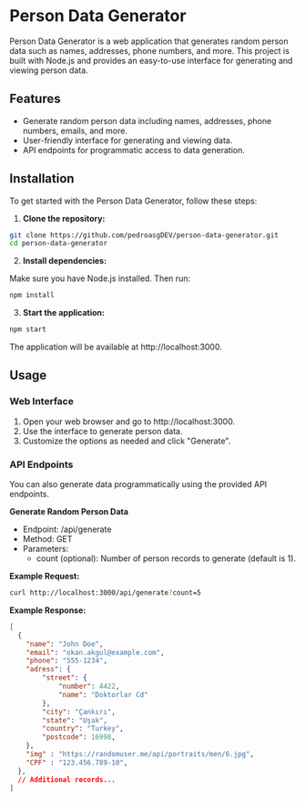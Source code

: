 # Person Data Generator

Person Data Generator is a web application that generates random person data such as names, addresses, phone numbers, and more. This project is built with Node.js and provides an easy-to-use interface for generating and viewing person data.

## Features

- Generate random person data including names, addresses, phone numbers, emails, and more.
- User-friendly interface for generating and viewing data.
- API endpoints for programmatic access to data generation.

## Installation

To get started with the Person Data Generator, follow these steps:

1. **Clone the repository:**

```bash
git clone https://github.com/pedroasgDEV/person-data-generator.git
cd person-data-generator
```

2. **Install dependencies:**

Make sure you have Node.js installed. Then run:

```bash
npm install
```

3. **Start the application:**

```bash
npm start
```

The application will be available at http://localhost:3000.

## Usage

### Web Interface

1. Open your web browser and go to http://localhost:3000.
2. Use the interface to generate person data.
3. Customize the options as needed and click "Generate".

### API Endpoints

You can also generate data programmatically using the provided API endpoints.

**Generate Random Person Data**

- Endpoint: /api/generate
- Method: GET
- Parameters:
    - count (optional): Number of person records to generate (default is 1).

**Example Request:**

```bash
curl http://localhost:3000/api/generate?count=5
```

**Example Response:**

```json
[
  {
    "name": "John Doe",
    "email": "okan.akgul@example.com",
    "phone": "555-1234",
    "adress": {
        "street": {
            "number": 4422,
            "name": "Doktorlar Cd"
        },
        "city": "Çankırı",
        "state": "Uşak",
        "country": "Turkey",
        "postcode": 16998,
    },
    "img" : "https://randomuser.me/api/portraits/men/6.jpg",
    "CPF" : "123.456.789-10",
  },
  // Additional records...
]
```